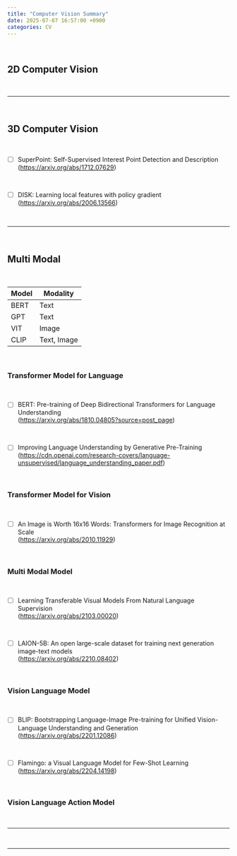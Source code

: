 ```yaml
---
title: "Computer Vision Summary"
date: 2025-07-07 16:57:00 +0900
categories: CV
---
```


&nbsp;

## 2D Computer Vision

<br>

---

<br>

## 3D Computer Vision

<br>

* [ ] SuperPoint: Self-Supervised Interest Point Detection and Description
<br>(<https://arxiv.org/abs/1712.07629>)

<br>

* [ ] DISK: Learning local features with policy gradient
<br>(<https://arxiv.org/abs/2006.13566>)

<br>

---

<br>

## Multi Modal

<br>

|Model|Modality|
|---|---|
|BERT|Text|
|GPT|Text|
|VIT|Image|
|CLIP|Text, Image|

<br>

### Transformer Model for Language

<br>

* [ ] BERT: Pre-training of Deep Bidirectional Transformers for Language Understanding
<br>(<https://arxiv.org/abs/1810.04805?source=post_page>)

<br>

* [ ] Improving Language Understanding by Generative Pre-Training
<br>(<https://cdn.openai.com/research-covers/language-unsupervised/language_understanding_paper.pdf>)

<br>

### Transformer Model for Vision

<br>

* [ ] An Image is Worth 16x16 Words: Transformers for Image Recognition at Scale
<br>(<https://arxiv.org/abs/2010.11929>)

<br>

### Multi Modal Model

<br>

* [ ] Learning Transferable Visual Models From Natural Language Supervision
<br>(<https://arxiv.org/abs/2103.00020>)

<br>

* [ ] LAION-5B: An open large-scale dataset for training next generation image-text models
<br>(<https://arxiv.org/abs/2210.08402>)

<br>

### Vision Language Model

<br>

* [ ] BLIP: Bootstrapping Language-Image Pre-training for Unified Vision-Language Understanding and Generation
<br>(<https://arxiv.org/abs/2201.12086>)

<br>

* [ ] Flamingo: a Visual Language Model for Few-Shot Learning
<br>(<https://arxiv.org/abs/2204.14198>)

<br>

### Vision Language Action Model

<br>

---

<br>

---
